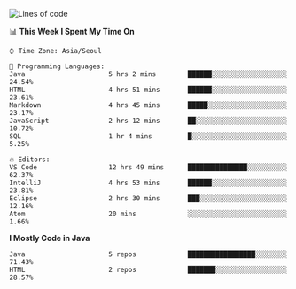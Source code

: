 <!--START_SECTION:waka-->
![Lines of code](https://img.shields.io/badge/From%20Hello%20World%20I%27ve%20Written-248862%20lines%20of%20code-blue)

📊 **This Week I Spent My Time On** 

```text
⌚︎ Time Zone: Asia/Seoul

💬 Programming Languages: 
Java                     5 hrs 2 mins        ██████░░░░░░░░░░░░░░░░░░░   24.54% 
HTML                     4 hrs 51 mins       ██████░░░░░░░░░░░░░░░░░░░   23.61% 
Markdown                 4 hrs 45 mins       █████░░░░░░░░░░░░░░░░░░░░   23.17% 
JavaScript               2 hrs 12 mins       ██░░░░░░░░░░░░░░░░░░░░░░░   10.72% 
SQL                      1 hr 4 mins         █░░░░░░░░░░░░░░░░░░░░░░░░   5.25%

🔥 Editors: 
VS Code                  12 hrs 49 mins      ███████████████░░░░░░░░░░   62.37% 
IntelliJ                 4 hrs 53 mins       ██████░░░░░░░░░░░░░░░░░░░   23.81% 
Eclipse                  2 hrs 30 mins       ███░░░░░░░░░░░░░░░░░░░░░░   12.16% 
Atom                     20 mins             ░░░░░░░░░░░░░░░░░░░░░░░░░   1.66%

```

**I Mostly Code in Java** 

```text
Java                     5 repos             █████████████████░░░░░░░░   71.43% 
HTML                     2 repos             ███████░░░░░░░░░░░░░░░░░░   28.57%

```



<!--END_SECTION:waka-->
<!--
**cgkim449/cgkim449** is a ✨ _special_ ✨ repository because its `README.md` (this file) appears on your GitHub profile.

Here are some ideas to get you started:

- 🔭 I’m currently working on ...
- 🌱 I’m currently learning ...
- 👯 I’m looking to collaborate on ...
- 🤔 I’m looking for help with ...
- 💬 Ask me about ...
- 📫 How to reach me: ...
- 😄 Pronouns: ...
- ⚡ Fun fact: ...
-->
